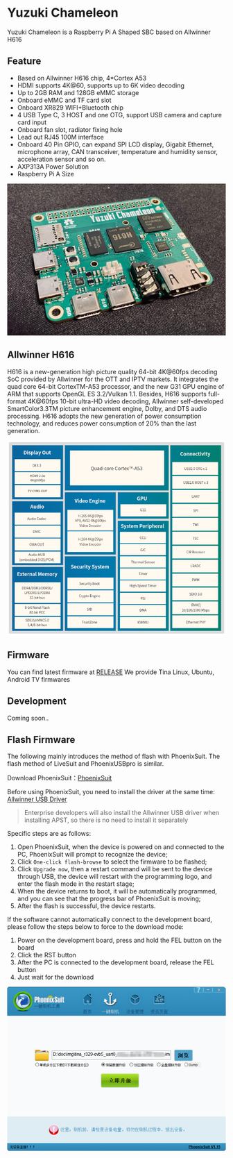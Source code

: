 # Yuzuki Chameleon

Yuzuki Chameleon is a Raspberry Pi A Shaped SBC based on Allwinner H616

## Feature
- Based on Allwinner H616 chip, 4*Cortex A53
- HDMI supports 4K@60, supports up to 6K video decoding
- Up to 2GB RAM and 128GB eMMC storage
- Onboard eMMC and TF card slot
- Onboard XR829 WIFI+Bluetooth chip
- 4 USB Type C, 3 HOST and one OTG, support USB camera and capture card input
- Onboard fan slot, radiator fixing hole
- Lead out RJ45 100M interface
- Onboard 40 Pin GPIO, can expand SPI LCD display, Gigabit Ethernet, microphone array, CAN transceiver, temperature and humidity sensor, acceleration sensor and so on.
- AXP313A Power Solution
- Raspberry Pi A Size

![main](Bitmap/main.jpeg)

## Allwinner H616

H616 is a new-generation high picture quality 64-bit 4K@60fps decoding SoC provided by Allwinner for the
OTT and IPTV markets. It integrates the quad core 64-bit CortexTM-A53 processor, and the new G31 GPU
engine of ARM that supports OpenGL ES 3.2/Vulkan 1.1. Besides, H616 supports full-format 4K@60fps
10-bit ultra-HD video decoding, Allwinner self-developed SmartColor3.3TM picture enhancement engine,
Dolby, and DTS audio processing. H616 adopts the new generation of power consumption technology, and
reduces power consumption of 20% than the last generation.

![brief](Bitmap/brief.png)

## Firmware

You can find latest firmware at [RELEASE](https://github.com/YuzukiHD/YuzukiChameleon/releases)
We provide Tina Linux, Ubuntu, Android TV firmwares

## Development

Coming soon..

## Flash Firmware

The following mainly introduces the method of flash with PhoenixSuit. The flash method of LiveSuit and PhoenixUSBpro is similar.

Download PhoenixSuit：[PhoenixSuit](https://www.aw-ol.com/downloads/resources/13)

Before using PhoenixSuit, you need to install the driver at the same time: [Allwinner USB Driver](https://www.aw-ol.com/downloads/resources/15)

> Enterprise developers will also install the Allwinner USB driver when installing APST, so there is no need to install it separately

Specific steps are as follows:

1. Open PhoenixSuit, when the device is powered on and connected to the PC, PhoenixSuit will prompt to recognize the device;
2. Click `One-click flash-browse` to select the firmware to be flashed;
3. Click `Upgrade now`, then a restart command will be sent to the device through USB, the device will restart with the programming logo, and enter the flash mode in the restart stage;
4.  When the device returns to boot, it will be automatically programmed, and you can see that the progress bar of PhoenixSuit is moving;
5. After the flash is successful, the device restarts.

If the software cannot automatically connect to the development board, please follow the steps below to force to the download mode:

1. Power on the development board, press and hold the FEL button on the board
2. Click the RST button
3. After the PC is connected to the development board, release the FEL button
4. Just wait for the download

![image-20210310195432915.png](Bitmap/image-20210310195432915.png)


